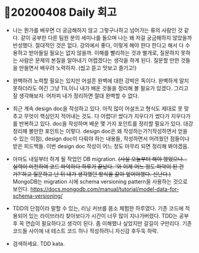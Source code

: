 # 🌿20200408 Daily 회고



* 나는 뭔가를 배우면 더 궁금해하지 않고 그렇구나하고 넘어가는 류의 사람인 것 같다. 같이 공부한 다른 팀원 분의 세미나를 들으며 나는 왜 저걸 궁금해하지 않았을까 반성했다. 절대적인 것은 없다. 강의에서 좋다, 이렇게 해야 한다 한다고 해서 다 수용하고 받아들일 필요는 없지 않을까. 이해를 빨리하는 것과 별개로, 질문하지 못하는 사람은 문제의 본질을 알아내기 어렵겠다는 생각을 하게 된다. 질문할 만한 것들을 만들면서 배우려 노력하자. (씹고 뜯고 맛보고 즐기고!)
* 완벽하려 노력할 필요는 있지만 어설픈 완벽에 대한 강박은 독이다. 완벽하게 알지 못하더라도 여긴 그냥 TIL이니 내가 배운 것들을 정리해 볼 필요가 있겠다. 그리고 잘 생각해보자. 어차피 내가 정리하면 절대 완벽할 수 없다. 
* 최근 계속 design doc을 작성하고 있다. 아직 많이 어설프고 형식도 제대로 못 맞추고 무엇이 핵심인지 적어내는 것도. 다 어렵다! 썼다가 지우다가 썼다가 지우다가를 반복하고 있다. doc을 작성하며 배운 몇 가지 포인트를 정리할 필요가 있다. 대강 정리해 볼만한 포인트는 이렇다. design doc은 왜 작성하는가?(작성하면서 얻을 수 있는 이점), design doc이 다뤄야 하는 내용들, 작성하면서 어려웠던 점들이나 받은 피드백들. 이번 design doc 작성이 어느 정도 마무리 되면 정리해 봐야겠음.
* 아마도 내일부터 하게 될 작업인 DB migration. ~~(사실 오늘부터 해야 했었으나... 실력이 미천하여 코드 파악하다 하루가 끝났다. '와 이제 어느 정도 파악이 된 건가?'하고 질문하고 난 뒤 내가 생각했던 방식을 갈아 엎어야했다. 신난다.)~~ MongoDB는 migration 시에 schema versioning pattern을 사용하는 것으로 보인다. https://docs.mongodb.com/manual/tutorial/model-data-for-schema-versioning/

* TDD의 단점이라 말할 수 있는, 러닝 커브를 몸소 체험한 하루였다. 기존 코드에 적용되어 있는 라이브러리 찾아보다가 시간이 너무 많이 지나가버렸다. TDD는 공부 후 꼭 연습이 필요하다고 생각이 된다. 좀 이해했나 싶었지만 갈길이 구만리다. 기존 코드들 사이에 내 테스트 코드 하나 작성하려니 자신감 후두둑 하락. 
* 검색하세요. TDD kata.

